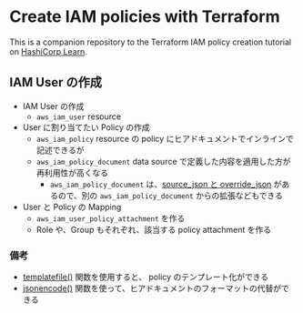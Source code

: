 # Create IAM policies with Terraform

This is a companion repository to the Terraform IAM policy creation tutorial on [HashiCorp Learn](https://learn.hashicorp.com/tutorials/terraform/aws-iam-policy).

## IAM User の作成

- IAM User の作成
  - `aws_iam_user` resource
- User に割り当てたい Policy の作成
  - `aws_iam_policy` resource の policy にヒアドキュメントでインラインで記述できるが
  - `aws_iam_policy_document` data source で定義した内容を適用した方が再利用性が高くなる
    - `aws_iam_policy_document` は、[source_json と override_json](https://registry.terraform.io/providers/hashicorp/aws/latest/docs/data-sources/iam_policy_document#example-with-source-and-override) があるので、別の `aws_iam_policy_document` からの拡張などもできる
- User と Policy の Mapping
  - `aws_iam_user_policy_attachment` を作る
  - Role や、Group もそれぞれ、該当する policy attachment を作る

### 備考

- [templatefile()](https://www.terraform.io/docs/language/functions/templatefile.html) 関数を使用すると、 policy のテンプレート化ができる
- [jsonencode()](https://www.terraform.io/docs/language/functions/jsonencode.html) 関数を使って、ヒアドキュメントのフォーマットの代替ができる
